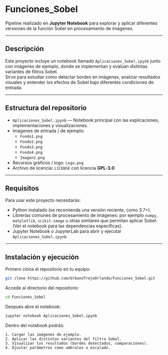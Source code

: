# Funciones_Sobel

Pipeline realizado en **Jupyter Notebook** para explorar y aplicar diferentes versiones de la función Sobel en procesamiento de imágenes.

---

## Descripción

Este proyecto incluye un notebook llamado `Aplicaciones_Sobel.ipynb` junto con imágenes de ejemplo, donde se implementan y evalúan distintas variantes de filtros Sobel.  
Sirve para estudiar cómo detectar bordes en imágenes, analizar resultados visuales y entender los efectos de Sobel bajo diferentes condiciones de entrada.

---

## Estructura del repositorio

- `Aplicaciones_Sobel.ipynb` — Notebook principal con las explicaciones, implementaciones y visualizaciones.  
- Imágenes de entrada / de ejemplo:  
  - `Fondo1.png`  
  - `Fondo2.png`  
  - `Fondo3.png`  
  - `Fondo4.png`  
  - `Imagen2.png`  
- Recursos gráficos / logo: `Logo.png`  
- Archivo de licencia: `LICENSE` con licencia **GPL-3.0**  

---

## Requisitos

Para usar este proyecto necesitarás:

- Python instalado (se recomienda una versión reciente, como 3.7+).  
- Librerías comunes de procesamiento de imágenes: por ejemplo `numpy`, `matplotlib`, `scikit-image` u otras similares que permitan aplicar Sobel. (Ver el notebook para las dependencias específicas).  
- Jupyter Notebook o JupyterLab para abrir y ejecutar `Aplicaciones_Sobel.ipynb`.  

---

## Instalación y ejecución

Primero clona el repositorio en tu equipo:

```bash
git clone https://github.com/UrbanoTrejoOrlando/Funciones_Sobel.git
```

Accede al directorio del repositorio:
```bash
cd Funciones_Sobel
```
Después abre el notebook:
```bash
jupyter notebook Aplicaciones_Sobel.ipynb
```

Dentro del notebook podrás:
    
    1. Cargar las imágenes de ejemplo.
    2. Aplicar las distintas variantes del filtro Sobel.
    3. Visualizar los resultados (bordes detectados, comparaciones).
    4. Ajustar parámetros como umbrales o escalado.

